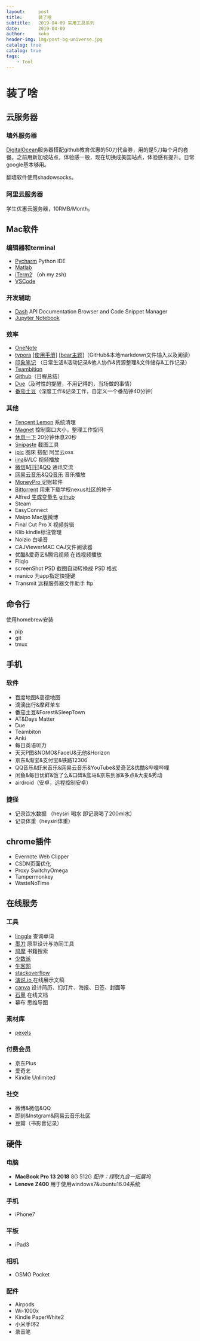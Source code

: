 ```yaml
---
layout:     post
title:      装了啥
subtitle:   2019-04-09 实用工具系列
date:       2019-04-09
author:     koko
header-img: img/post-bg-universe.jpg
catalog: true
catalog: true
tags:
    - Tool
---
```



# 装了啥

## 云服务器
### 墙外服务器

[DigitalOcean](https://cloud.digitalocean.com/)服务器搭配github教育优惠的50刀代金券，用的是5刀每个月的套餐。之前用新加坡站点，体验感一般，现在切换成美国站点，体验感有提升。日常google基本够用。

翻墙软件使用shadowsocks。

### 阿里云服务器

学生优惠云服务器，10RMB/Month。

## Mac软件

### 编辑器和terminal

- [Pycharm](https://www.jetbrains.com/pycharm/) Python IDE
- [Matlab](https://www.mathworks.com/products/matlab.html)
- [iTerm2](https://www.iterm2.com/) （oh my zsh)
- [VSCode](https://code.visualstudio.com/)

### 开发辅助

- [Dash](https://kapeli.com/dash) API Documentation Browser and Code Snippet Manager
- [Jupyter Notebook](https://jupyter.org/)

### 效率
- [OneNote](https://www.onenote.com)
- [typora]()  [[使用手册]](http://support.typora.io/Markdown-Reference/#lists) [[bear主题]](https://github.com/aCluelessDanny/typora-theme-ursine)（GitHub&本地markdown文件输入以及阅读）
- [印象笔记](https://www.yinxiang.com/
  ) （日常生活&活动记录&他人协作&资源整理&文件储存&工作记录）
- [Teambition](https://www.teambition.com/organization/5c2f0e1274a75e000137ebee)
- [Github](https://github.com/)（日程总结）
- [Due](https://itunes.apple.com/cn/app/due-reminders-countdown-timers/id524373870?mt=12)（及时性的提醒，不用记得的，当场做的事情）
- [番茄土豆](https://www.pomotodo.com/app/)（深度工作&记录工作，自定义一个番茄钟40分钟）

### 其他
- [Tencent Lemon](https://itunes.apple.com/cn/app/%E8%85%BE%E8%AE%AF%E6%9F%A0%E6%AA%AC%E6%B8%85%E7%90%86-lemon-%E6%B8%85%E7%90%86%E5%9E%83%E5%9C%BE-%E9%87%8A%E6%94%BE%E7%A3%81%E7%9B%98%E7%A9%BA%E9%97%B4/id1449962996?mt=12) 系统清理
- [Magnet](https://itunes.apple.com/cn/app/magnet/id441258766?mt=12) 控制窗口大小，整理工作空间
- [休息一下](https://itunes.apple.com/cn/app/%E4%BC%91%E6%81%AF%E4%B8%80%E4%B8%8B-%E7%BC%93%E8%A7%A3%E7%96%B2%E5%8A%B3%E6%8F%90%E9%86%92%E5%B7%A5%E5%85%B7/id1457158844?mt=12) 20分钟休息20秒
- [Snipaste](https://zh.snipaste.com/) 截图工具
- [ipic](https://itunes.apple.com/cn/app/ipic-markdown-%E5%9B%BE%E5%BA%8A-%E6%96%87%E4%BB%B6%E4%B8%8A%E4%BC%A0%E5%B7%A5%E5%85%B7/id1101244278?mt=12) 图床 搭配 阿里云oss
- [iina](<https://github.com/iina/iina>)&VLC 视频播放
- [微信](https://itunes.apple.com/cn/app/%E5%BE%AE%E4%BF%A1/id836500024?mt=12)&[钉钉](https://itunes.apple.com/cn/app/%E9%92%89%E9%92%89/id1435447041?mt=12)&[QQ](https://itunes.apple.com/cn/app/qq/id451108668?mt=12) 通讯交流
- [网易云音乐](https://itunes.apple.com/cn/app/%E7%BD%91%E6%98%93%E4%BA%91%E9%9F%B3%E4%B9%90/id944848654?mt=12)&[QQ音乐](https://itunes.apple.com/cn/app/%E7%BD%91%E6%98%93%E4%BA%91%E9%9F%B3%E4%B9%90/id944848654?mt=12) 音乐播放
- [MoneyPro ](https://itunes.apple.com/cn/app/money-pro-%E5%8F%AF%E5%90%8C%E6%AD%A5%E8%B4%A6%E5%8D%95-%E9%A2%84%E7%AE%97%E5%92%8C%E8%B4%A6%E6%88%B7/id972572731?mt=12)记账软件
- [Bittorrent](https://www.bittorrent.com/bittorrent-free) 用来下载学校nexus社区的种子 
- Alfred [生成变量名](https://github.com/xudaolong/CodeVar) [github](https://github.com/gharlan/alfred-github-workflow)
- Steam
- EasyConnect
- Maipo Mac版微博
- Final Cut Pro X 视频剪辑
- Klib kindle标注管理
- Noizio 白噪音
- CAJViewerMAC CAJ文件阅读器
- 优酷&爱奇艺&腾讯视频 在线视频播放
- Fliqlo
- screenShot PSD 截图自动转换成 PSD 格式
- manico 为app指定快捷键
- Transmit 远程服务器文件助手 ftp

## 命令行
使用homebrew安装

- pip
- git
- tmux

## 手机

### 软件
- 百度地图&高德地图
- 滴滴出行&摩拜单车
- 番茄土豆&Forest&SleepTown
- AT&Days Matter
- Due
- Teambiton
- Anki
- 每日英语听力
- 天天P图&NOMO&FaceU&无他&Horizon
- 京东&淘宝&支付宝&铁路12306
- QQ音乐&虾米音乐&网易云音乐&YouTube&爱奇艺&优酷&哔哩哔哩
- 闲鱼&每日优鲜&饿了么&口碑&盒马&京东到家&多点&大麦&秀动
- airdroid（安卓，远程控制安卓）

### 捷径

- 记录饮水数据 （heysiri 喝水 即记录喝了200ml水）
- 记录体重（heysiri体重）


## chrome插件

- Evernote Web Clipper
- CSDN页面优化
- Proxy SwitchyOmega
- Tampermonkey
- WasteNoTime

## 在线服务

### 工具

- [linggle](https://linggle.com/) 查询单词
- [墨刀](https://modao.cc/) 原型设计与协同工具
- [鸠摩](https://www.jiumodiary.com/) 书籍搜索
- [少数派](https://sspai.com/)
- [牛客网](https://www.nowcoder.com/1559168)
- [stackoverflow](https://stackoverflow.com/)
- [演说.io ](https://yanshuo.io/)在线展示文稿
- [canva](https://www.canva.cn/) 设计简历、幻灯片、海报、日签、封面等
- [石墨](https://link.zhihu.com/?target=https%3A//shimo.im/) 在线文档
- 幕布 思维导图

### 素材库
- [pexels](https://www.pexels.com/)

### 付费会员

- 京东Plus
- 爱奇艺
- Kindle Unlimited

### 社交

- 微博&微信&QQ
- 即刻&Instgram&网易云音乐社区
- 豆瓣（书影音记录）

## 硬件

### 电脑
- **MacBook Pro 13 2018** 8G 512G  *配件：绿联九合一拓展坞*
- **Lenove Z400** 用于使用windows7&ubuntu16.04系统

### 手机
- iPhone7

### 平板
- iPad3

### 相机
- OSMO Pocket

### 配件
- Airpods
- Wi-1000x
- Kindle PaperWhite2
- 小米手环2
- 录音笔







